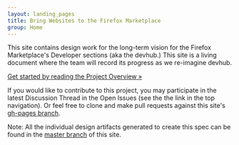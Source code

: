 ```yaml
---
layout: landing_pages
title: Bring Websites to the Firefox Marketplace
group: Home
---
```


This site contains design work for the long-term vision for the Firefox Marketplace's Developer sections (aka the devhub.) This site is a living document where the team will record its progress as we re-imagine devhub.

[Get started by reading the Project Overview &raquo;][1]

If you would like to contribute to this project, you may participate in the latest Discussion Thread in the Open Issues (see the the link in the top navigation).  Or feel free to clone and make pull requests against this site's [gh-pages branch][2].

Note: All the individual design artifacts generated to create this spec can be found in the [master branch][3] of this site.

[1]: /home_1.html "Go to the Project Overview"
[2]: https://github.com/tsmuse/FirefoxMarketplaceDevPagesDesign/tree/gh-pages "Go to the Mozilla Developer Network"
[3]: https://github.com/tsmuse/FirefoxMarketplaceDevPagesDesign/tree/master "Go to the Around application on Github"